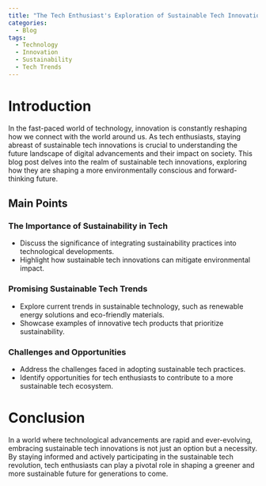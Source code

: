 ```yaml
---
title: "The Tech Enthusiast's Exploration of Sustainable Tech Innovations"
categories:
  - Blog
tags:
  - Technology
  - Innovation
  - Sustainability
  - Tech Trends
---
```


# Introduction
In the fast-paced world of technology, innovation is constantly reshaping how we connect with the world around us. As tech enthusiasts, staying abreast of sustainable tech innovations is crucial to understanding the future landscape of digital advancements and their impact on society. This blog post delves into the realm of sustainable tech innovations, exploring how they are shaping a more environmentally conscious and forward-thinking future.

## Main Points
### The Importance of Sustainability in Tech
- Discuss the significance of integrating sustainability practices into technological developments.
- Highlight how sustainable tech innovations can mitigate environmental impact.

### Promising Sustainable Tech Trends
- Explore current trends in sustainable technology, such as renewable energy solutions and eco-friendly materials.
- Showcase examples of innovative tech products that prioritize sustainability.

### Challenges and Opportunities
- Address the challenges faced in adopting sustainable tech practices.
- Identify opportunities for tech enthusiasts to contribute to a more sustainable tech ecosystem.

# Conclusion
In a world where technological advancements are rapid and ever-evolving, embracing sustainable tech innovations is not just an option but a necessity. By staying informed and actively participating in the sustainable tech revolution, tech enthusiasts can play a pivotal role in shaping a greener and more sustainable future for generations to come.